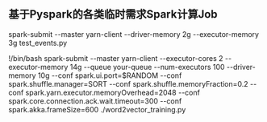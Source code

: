## 基于Pyspark的各类临时需求Spark计算Job

spark-submit --master yarn-client  --driver-memory 2g --executor-memory 3g test_events.py

!/bin/bash
spark-submit
--master yarn-client
--executor-cores 2
--executor-memory 14g
--queue your-queue
--num-executors 100
--driver-memory 10g
--conf spark.ui.port=$RANDOM
--conf spark.shuffle.manager=SORT
--conf spark.shuffle.memoryFraction=0.2
--conf spark.yarn.executor.memoryOverhead=2048
--conf spark.core.connection.ack.wait.timeout=300
--conf spark.akka.frameSize=600 ./word2vector_training.py


